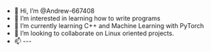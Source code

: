 - 👋 Hi, I’m @Andrew-667408
- 👀 I’m interested in learning how to write programs
- 🌱 I’m currently learning C++ and Machine Learning with PyTorch
- 💞️ I’m looking to collaborate on Linux oriented projects.
- 📫 ---

<!---
Andrew-667408/Andrew-667408 is a ✨ special ✨ repository because its `README.md` (this file) appears on your GitHub profile.
You can click the Preview link to take a look at your changes.
--->
